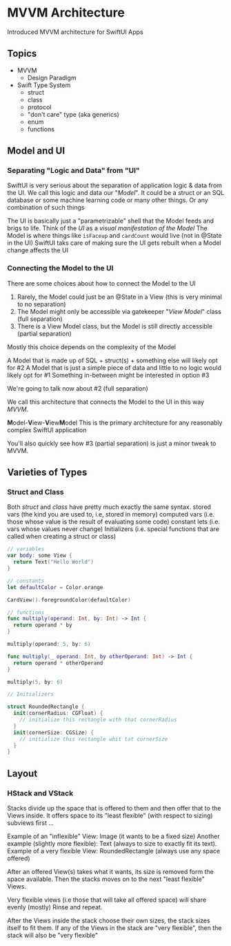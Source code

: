 # MVVM Architecture 

Introduced MVVM architecture for SwiftUI Apps

## Topics 

- MVVM 
  - Design Paradigm
- Swift Type System
  - struct
  - class
  - protocol
  - "don't care" type (aka generics)
  - enum
  - functions
  

## Model and UI

### Separating "Logic and Data" from "UI"
  
SwiftUI is very serious about the separation of application logic & data from the UI.
We call this logic and data our "*Model*".
It could be a struct or an SQL database or some machine learning code or many other things.
Or any combination of such things

The UI is basically just a "parametrizable" shell that the Model feeds and brigs to life.
Think of the *UI* as a *visual manifestation of the Model*
The Model is where things like `isFaceup` and `cardCount` would live (not in @State in the UI)
SwiftUI taks care of making sure the UI gets rebuilt when a Model change affects the UI


### Connecting the Model to the UI

There are some choices about how to connect the Model to the UI

1) Rarely, the Model could just be an @State in a View (this is very minimal to no separation)
2) The Model might only be accessible via gatekeeper "*View Model*" class (full separation)
3) There is a View Model class, but the Model is still directly accessible (partial separation)

Mostly this choice depends on the complexity of the Model

A Model that is made up of SQL + struct(s) + something else will likely opt for #2
A Model that is just a simple piece of data and little to no logic would likely opt for #1
Something in-between might be interested in option #3

We're going to talk now about #2 (full separation)

We call this architecture that connects the Model to the UI in this way *MVVM*.

**M**odel-**V**iew-**V**iew**M**odel
This is the primary architecture for any reasonably complex SwiftUI application

You'll also quickly see how #3 (partial separation) is just a minor tweak to MVVM.


## Varieties of Types

### Struct and Class

Both *struct* and *class* have pretty much exactly the same syntax.
stored vars (the kind you are used to, i.e, stored in memory)
computed vars (i.e. those whose value is the result of evaluating some code)
constant lets (i.e. vars whose values never change)
Initializers (i.e. special functions that are called when creating a struct or class)

```swift
// variables
var body: some View {
  return Text("Hello World")
}

// constants
let defaultColor = Color.orange

CardView().foregroundColor(defaultColor)

// functions
func multiply(operand: Int, by: Int) -> Int {
  return operand * by
}

multiply(operand: 5, by: 6)

func multiply(_ operand: Int, by otherOperand: Int) -> Int {
  return operand * otherOperand
}

multiply(5, by: 6)

// Initializers

struct RoundedRectangle {
  init(cornerRadius: CGFloat) {
    // initialize this rectangle with that cornerRadius
  }
  init(cornerSize: CGSize) {
    // initialize this rectangle whit tat cornerSize
  }
}


```


## Layout

### HStack and VStack

Stacks divide up the space that is offered to them and then offer that to the Views inside.
It offers space to its "least flexible" (with respect to sizing) subviews first ...

Example of an "inflexible" View: Image (it wants to be a fixed size)
Another example (slightly more flexible): Text (always to size to exactly fit its text).
Example of a very flexible View: RoundedRectangle (always use any space offered)

After an offered View(s) takes what it wants, its size is removed form the space available.
Then the stacks moves on to the next "least flexible" Views.

Very flexible views (i.e those that will take all offered space) will share evenly (mostly)
Rinse and repeat.

After the Views inside the stack choose their own sizes, the stack sizes itself to fit them.
If any of the Views in the stack are "very flexible", then the stack will also be "very flexible"